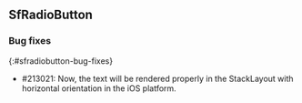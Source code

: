 ## SfRadioButton

### Bug fixes
{:#sfradiobutton-bug-fixes}

* \#213021: Now, the text will be rendered properly in the StackLayout with horizontal orientation in the iOS platform.